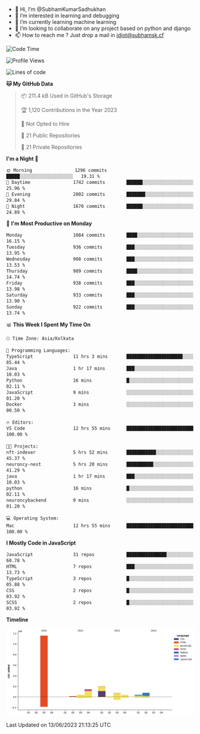 - 👋 Hi, I’m @SubhamKumarSadhukhan
- 👀 I’m interested in learning and debugging
- 🌱 I’m currently learning machine learning
- 💞️ I’m looking to collaborate on any project based on python and django
- 📫 How to reach me ?
      Just drop a mail in idiot@subhamsk.cf

<!---
SubhamKumarSadhukhan/SubhamKumarSadhukhan is a ✨ special ✨ repository because its `README.md` (this file) appears on your GitHub profile.
You can click the Preview link to take a look at your changes.
--->


<!--START_SECTION:waka-->
![Code Time](http://img.shields.io/badge/Code%20Time-1%2C228%20hrs%2032%20mins-blue)

![Profile Views](http://img.shields.io/badge/Profile%20Views-4-blue)

![Lines of code](https://img.shields.io/badge/From%20Hello%20World%20I%27ve%20Written-1.8%20million%20lines%20of%20code-blue)

**🐱 My GitHub Data** 

> 📦 211.4 kB Used in GitHub's Storage 
 > 
> 🏆 1,120 Contributions in the Year 2023
 > 
> 🚫 Not Opted to Hire
 > 
> 📜 21 Public Repositories 
 > 
> 🔑 21 Private Repositories 
 > 
**I'm a Night 🦉** 

```text
🌞 Morning                1296 commits        █████░░░░░░░░░░░░░░░░░░░░   19.31 % 
🌆 Daytime                1742 commits        ██████░░░░░░░░░░░░░░░░░░░   25.96 % 
🌃 Evening                2002 commits        ███████░░░░░░░░░░░░░░░░░░   29.84 % 
🌙 Night                  1670 commits        ██████░░░░░░░░░░░░░░░░░░░   24.89 % 
```
📅 **I'm Most Productive on Monday** 

```text
Monday                   1084 commits        ████░░░░░░░░░░░░░░░░░░░░░   16.15 % 
Tuesday                  936 commits         ███░░░░░░░░░░░░░░░░░░░░░░   13.95 % 
Wednesday                908 commits         ███░░░░░░░░░░░░░░░░░░░░░░   13.53 % 
Thursday                 989 commits         ████░░░░░░░░░░░░░░░░░░░░░   14.74 % 
Friday                   938 commits         ███░░░░░░░░░░░░░░░░░░░░░░   13.98 % 
Saturday                 933 commits         ███░░░░░░░░░░░░░░░░░░░░░░   13.90 % 
Sunday                   922 commits         ███░░░░░░░░░░░░░░░░░░░░░░   13.74 % 
```


📊 **This Week I Spent My Time On** 

```text
🕑︎ Time Zone: Asia/Kolkata

💬 Programming Languages: 
TypeScript               11 hrs 3 mins       █████████████████████░░░░   85.44 % 
Java                     1 hr 17 mins        ███░░░░░░░░░░░░░░░░░░░░░░   10.03 % 
Python                   16 mins             █░░░░░░░░░░░░░░░░░░░░░░░░   02.11 % 
JavaScript               9 mins              ░░░░░░░░░░░░░░░░░░░░░░░░░   01.20 % 
Docker                   3 mins              ░░░░░░░░░░░░░░░░░░░░░░░░░   00.50 % 

🔥 Editors: 
VS Code                  12 hrs 55 mins      █████████████████████████   100.00 % 

🐱‍💻 Projects: 
nft-indexer              5 hrs 52 mins       ███████████░░░░░░░░░░░░░░   45.37 % 
neuroncy-nest            5 hrs 20 mins       ██████████░░░░░░░░░░░░░░░   41.29 % 
java                     1 hr 17 mins        ███░░░░░░░░░░░░░░░░░░░░░░   10.03 % 
python                   16 mins             █░░░░░░░░░░░░░░░░░░░░░░░░   02.11 % 
neuroncybackend          9 mins              ░░░░░░░░░░░░░░░░░░░░░░░░░   01.20 % 

💻 Operating System: 
Mac                      12 hrs 55 mins      █████████████████████████   100.00 % 
```

**I Mostly Code in JavaScript** 

```text
JavaScript               31 repos            ███████████████░░░░░░░░░░   60.78 % 
HTML                     7 repos             ███░░░░░░░░░░░░░░░░░░░░░░   13.73 % 
TypeScript               3 repos             █░░░░░░░░░░░░░░░░░░░░░░░░   05.88 % 
CSS                      2 repos             █░░░░░░░░░░░░░░░░░░░░░░░░   03.92 % 
SCSS                     2 repos             █░░░░░░░░░░░░░░░░░░░░░░░░   03.92 % 
```



**Timeline**

![Lines of Code chart](https://raw.githubusercontent.com/SubhamKumarSadhukhan/SubhamKumarSadhukhan/main/assets/bar_graph.png)


 Last Updated on 13/06/2023 21:13:25 UTC
<!--END_SECTION:waka-->
